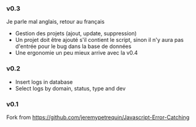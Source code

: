 ### v0.3
Je parle mal anglais, retour au français
* Gestion des projets (ajout, update, suppression)
* Un projet doit être ajouté s'il contient le script, sinon il n'y aura pas d'entrée pour le bug dans la base de données
* Une ergonomie un peu mieux arrive avec la v0.4

### v0.2
* Insert logs in database
* Select logs by domain, status, type and dev

### v0.1
Fork from https://github.com/jeremypetrequin/Javascript-Error-Catching
